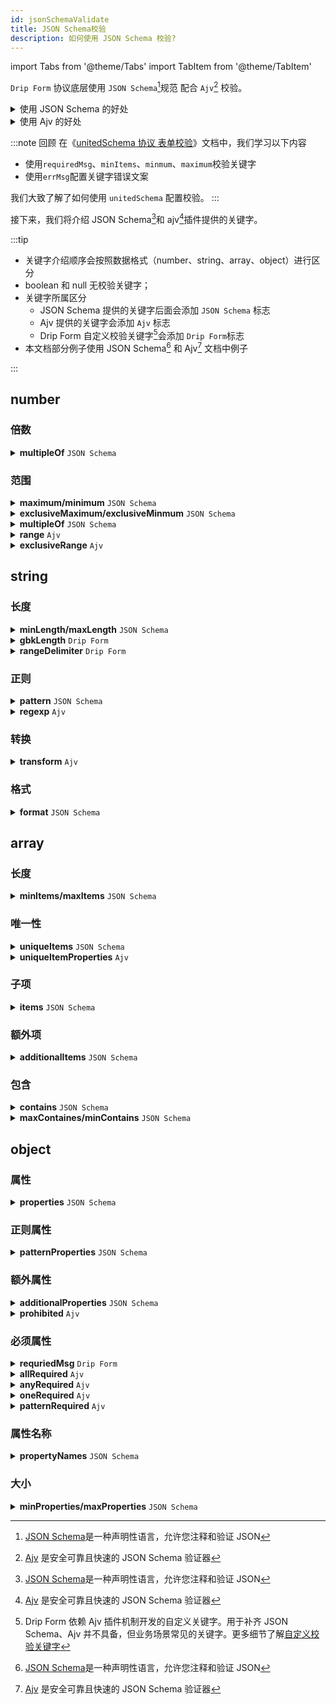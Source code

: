 ```yaml
---
id: jsonSchemaValidate
title: JSON Schema校验
description: 如何使用 JSON Schema 校验?
---
```


import Tabs from '@theme/Tabs'
import TabItem from '@theme/TabItem'

`Drip Form` 协议底层使用 `JSON Schema`[^1]规范 配合 `Ajv`[^2] 校验。

<details>
<summary>使用 JSON Schema 的好处</summary>

- 确保表单数据的格式统一（避免冗余、格式错误数据的提交）
- 方便前后端统一校验函数
- 无需开发常见校验场景（JSON Schema 和 Ajv 已经提供）
- 描述数据的格式

</details>
<details>
<summary>使用 Ajv 的好处</summary>

> - 少写代码
>
>   - 无需编写数据校验逻辑
>
>   - 使用简洁、易于阅读和跨平台的 JSON Schema 协议立即校验数据
>
> - 超级快速和安全
>
>   - Ajv 生成代码以将 JSON 模式转换为对 v8 优化有效的超快速验证函数。
>
>   - 目前 Ajv 是最快和最符合标准的验证器
>
> - 支持多个 JSON Schema 草案
>
>   包括最新的 2020-12 草案

</details>

:::note 回顾
在《[unitedSchema 协议 表单校验](../../unitedSchema/schemaKeyword)》文档中，我们学习以下内容

- 使用`requiredMsg`、`minItems`、`minmum`、`maximum`校验关键字
- 使用`errMsg`配置关键字错误文案

我们大致了解了如何使用 `unitedSchema` 配置校验。
:::

接下来，我们将介绍 JSON Schema[^1]和 ajv[^2]插件提供的关键字。

:::tip

- 关键字介绍顺序会按照数据格式（number、string、array、object）进行区分
- boolean 和 null 无校验关键字；
- 关键字所属区分
  - JSON Schema 提供的关键字后面会添加 `JSON Schema` 标志
  - Ajv 提供的关键字会添加 `Ajv` 标志
  - Drip Form 自定义校验关键字[^3]会添加 `Drip Form`标志
- 本文档部分例子使用 JSON Schema[^1] 和 Ajv[^2] 文档中例子

:::

## number

### 倍数

<details>
<summary><b>multipleOf</b> <code>JSON Schema</code></summary>
<Tabs>
<TabItem label="例子1" value="1">

```json
{
	"type": "number",
	"multipleOf": 10
}
```

- 校验通过：`10`、`20`
- 校验失败：`11`

</TabItem>
<TabItem label="例子2" value="2">

```json
{
	"type": "number",
	"multipleOf": 2.5
}
```

- 校验通过：`2.5`、`5`、`7.5`
- 校验失败：`11`

</TabItem>
</Tabs>
</details>

### 范围

<details>
<summary><b>maximum/minimum</b> <code>JSON Schema</code></summary>
<Tabs>
<TabItem label="maximum例子" value="1">

```json
{
	"type": "number",
	"maximum": 10
}
```

- 校验通过：`1`、`9`、`10`
- 校验失败：`11`

</TabItem>
<TabItem label="minimum例子" value="2">

```json
{
	"type": "number",
	"minimum": 10
}
```

- 校验通过：`10`、`11`
- 校验失败：`9`

</TabItem>
</Tabs>
</details>
<details>
<summary><b>exclusiveMaximum/exclusiveMinmum</b> <code>JSON Schema</code></summary>
<Tabs>
<TabItem label="exclusiveMaximum例子" value="1">

```json
{
	"type": "number",
	"exclusiveMaximum": 10
}
```

- 校验通过：`1`、`9`
- 校验失败：`10`、`11`

</TabItem>
<TabItem label="exclusiveMinmum例子" value="2">

```json
{
	"type": "number",
	"exclusiveMinmum": 10
}
```

- 校验通过：`11`、`12`
- 校验失败：`10`、`9`

</TabItem>
</Tabs>
</details>

<details>
<summary><b>multipleOf</b> <code>JSON Schema</code></summary>
<Tabs>
<TabItem label="例子1" value="1">

```json
{
	"type": "number",
	"multipleOf": 10
}
```

- 校验通过：`10`、`20`
- 校验失败：`11`

</TabItem>
<TabItem label="例子2" value="2">

```json
{
	"type": "number",
	"multipleOf": 2.5
}
```

- 校验通过：`2.5`、`5`、`7.5`
- 校验失败：`11`

</TabItem>
</Tabs>
</details>

<details>
<summary><b>range</b> <code>Ajv</code></summary>

```json
{
	"type": "number",
	"range": [2, 4]
}
```

- 校验通过：`2`、`3`、`4`、`2.3`
- 校验失败：`1`、`5`

</details>

<details>
<summary><b>exclusiveRange</b> <code>Ajv</code></summary>

```json
{
	"type": "number",
	"exclusiveRange": [2, 4]
}
```

- 校验通过：`2.11`、`3`、`3.99`
- 校验失败：`1`、`2`、`4`、`5`

</details>

## string

### 长度

<details>
<summary><b>minLength/maxLength</b> <code>JSON Schema</code></summary>
注意：这里不区分中英文长度，中英文长度均为1

```json
{
	"type": "string",
	"minLength": 2,
	"maxLength": 3
}
```

- 校验通过：`a我1`、`a我`
- 校验失败：`我`、`我爱13`

</details>
<details>
<summary><b>gbkLength</b> <code>Drip Form</code></summary>
区分中英文长度

```json
{
	"type": "string",
	"gbkLength": {
		"min": 2,
		"max": 3
	}
}
```

- 校验通过：`爱`、`爱1`
- 校验失败：`1`、`我爱`

</details>
<details>
<summary><b>rangeDelimiter</b> <code>Drip Form</code></summary>
使用分割符分割之后的最长最短输入校验。

```json
{
	"type": "string",
	"rangeDelimiter": {
		// 使用英文逗号分割字符串
		"delimiter": ",",
		// 分割之后的最多4位
		"max": 4,
		// 分割之后最少2位
		"min": 2
	}
}
```

- 校验通过：`"1,2,3,4"`、`"1,2,3"`、`"1,2"`
- 校验失败：`"1"`、`"1,2,3,4,5"`

</details>

### 正则

<details>
<summary><b>pattern</b> <code>JSON Schema</code></summary>

pattern 的值是一个字符串，用于 new RegExp(value,"u")创建将用于测试数据的正则表达式

```json
{
	"type": "string",
	"pattern": "[abc]+"
}
```

- 校验通过："a"、"abcd"、"cde"
- 校验失败："def"、""

</details>
<details>
<summary><b>regexp</b> <code>Ajv</code></summary>
此关键字允许在正则中使用带有标志的正则表达式，并且也可以不使用"u"标志（pattern默认存在"u"标志）

```json
{
	"type": "string",
	"regexp": "/foo/i"
}
```

- 校验通过：`Food`、`foo`
- 校验失败：`fog`

</details>

### 转换

<details>
<summary><b>transform</b> <code>Ajv</code></summary>
此关键字允许在验证期间修改字符串。

支持的转换：

- trim: 删除开头和结尾的空格
- trimStart/ trimLeft: 从开始删除空格
- trimEnd/ trimRight：从末尾删除空格
- toLowerCase: 转换为小写
- toUpperCase: 转换为大写

<Tabs>
<TabItem label="单个转换" value="1">

```json
{
	"type": "string",
	"transform": ["trim"]
}
```

- 校验前：`" MixCase "`
- 校验后：`"MixCase"`

</TabItem>
<TabItem label="多重转换" value="2">
转换按照列出的顺序应用。

```json
{
	"type": "string",
	"transform": ["trim", "toLowerCase"]
}
```

- 校验前：`" MixCase "`
- 校验后：`"mixcase"`

</TabItem>
</Tabs>

</details>

### 格式

<details>
<summary><b>format</b> <code>JSON Schema</code></summary>
此关键字提供了一些常见语义的校验。比如：日期、url、ip地址等

format 支持以下格式

- 日期和时间
  - date-time `JSON Schema`、`Drip Form`
  - time `JSON Schema`
  - date `JSON Schema`
  - duration `JSON Schema`
  - iso-time `Ajv`
  - iso-date-time `Ajv`
- 电子邮件地址
  - email `JSON Schema`
  - idn-email `JSON Schema`
- 主机名
  - hostname `JSON Schema`
  - idn-hostname `JSON Schema`
- ip 地址
  - ipv4 `JSON Schema`
  - ipv6 `JSON Schema`
- 资源标识符
  - uuid `JSON Schema`
  - uri `JSON Schema`
  - uri-reference `JSON Schema`
  - iri `JSON Schema`
  - iri-reference `JSON Schema`
  - uri-template `Ajv`
  - url `Ajv`
  - https `Drip Form` 是否是规范的 https url
- 其他
  - regex `Ajv`
  - json-pointer `Ajv`
  - relative-json-pointer `Ajv`
  - byte `Ajv`
  - int32 `Ajv`
  - int64 `Ajv`
  - float `Ajv`
  - double `Ajv`
  - password `Ajv`
  - binary `Ajv`
  - color `Drip Form` 是否是颜色字符串（支持 rgba、rgb、hex 三种颜色）
  - jsonObject `Drip Form` 是否是 json 对象字符串

[格式实现规范详细了解](https://ajv.js.org/packages/ajv-formats.html#formats)

</details>

## array

### 长度

<details>
<summary><b>minItems/maxItems</b> <code>JSON Schema</code></summary>

```json
{
	"type": "array",
	"minItems": 2,
	"maxItems": 3
}
```

- 校验通过：`[1,2]`、`[1,2,3]`
- 校验失败：`[1]`、`[1,2,3,4]`

</details>

### 唯一性

<details>
<summary><b>uniqueItems</b> <code>JSON Schema</code></summary>

```json
{
	"type": "array",
	"uniqueItems": true
}
```

- 校验通过：`[1,2]`、`[1,2,3]`
- 校验失败：`[1,2,1]`、`[{a: 1,b: 2},{b: 2,a: 1}]`

</details>
<details>
<summary><b>uniqueItemProperties</b> <code>Ajv</code></summary>

```json
{
	"type": "array",
	"uniqueItemProperties": ["id", "name"]
}
```

- 校验通过：`[{id: 1},{id: 2},{id: 3}]`
- 校验失败：

  <Tabs>
  <TabItem label="失败例子1" value="1">

  ```
  [
    {id: 1},
    {id: 1}, // duplicate "id"
    {id: 3},
  ]
  ```

  </TabItem>
  <TabItem label="失败例子2" value="2">

  ```
  [
    {id: 1, name: "taco"},
    {id: 2, name: "taco"}, // duplicate "name"
    {id: 3, name: "salsa"},
  ]
  ```

  </TabItem>
  </Tabs>

</details>

### 子项

<details>
<summary><b>items</b> <code>JSON Schema</code></summary>
<Tabs>
<TabItem label="普通数组" value="1">

普通数组是指数组中每一项数据格式一致的数组。比如：[1,2,3]、['1','2','3']、[{a:1},{a:2}]

```json
{
	"type": "array",
	"items": {
		"type": "string"
	}
}
```

- 校验通过：`[]`、`['1','2']`
- 校验失败： `[1]`

</TabItem>
<TabItem label="元祖" value="2">

元祖是指数组有固定顺序和长度限制，且格式不一致。比如：[1,'2']

```json
{
	"type": "array",
	"minItems": 2,
	"additionalItems": false,
	"items": [
		{
			"type": "string"
		},
		{
			"type": "number"
		}
	]
}
```

- 校验通过：`['1',2]`、`['3',4]`
- 校验失败： `[1,2]`

</TabItem>
</Tabs>
</details>

### 额外项

<details>
<summary><b>additionalItems</b> <code>JSON Schema</code></summary>
<Tabs>
<TabItem label="不允许存在多余子项" value="1">

```js
{
  type: "array",
  items: [{type: "number"}, {type: "string"}],
  minItems: 2
  additionalItems: false
}
```

- 校验通过：`[1,'2']`
- 校验失败： `[]`、`[1]`、`[1,'2',3]`、`[1,2]`

</TabItem>
<TabItem label="允许存在多余子项，不限制子项类型" value="2">

```js
{
  type: "array",
  items: [{type: "number"}, {type: "number"}],
  additionalItems: true
}
```

- 校验通过：`[]`、 `[1, 2]`、`[1, 2, 3]`、`[1, 2, "abc"]`
- 校验失败： `["abc"]`、`[1, "abc", 3]`

</TabItem>
<TabItem label="允许存在多余子项，限制子项类型" value="3">

```js
{
  type: "array",
  items: [{type: "number"}, {type: "number"}],
  additionalItems: {type: "string"}
}
```

- 校验通过： `[]`、`[1, 2]`、`[1, 2, "abc"]`
- 校验失败： `["abc"]`、`[1, 2, 3]`

</TabItem>
</Tabs>
</details>

### 包含

<details>
<summary><b>contains</b> <code>JSON Schema</code></summary>

```json
{
	"type": "array",
	"contains": {
		"type": "number"
	}
}
```

- 校验通过：`[1]`、 `[1, "foo"]` （任何至少有一个整数的数组）
- 校验失败：`[]`、`["foo", "bar"]` （没有任何整数的数组）

</details>
<details>
<summary><b>maxContaines/minContains</b> <code>JSON Schema</code></summary>

```js
{
  type: "array",
  contains: {type: "number"},
  minContains: 2,
  maxContains: 3
}
```

- 校验通过：`[1, 2]`、`[1, 2, 3, "foo"]` （任何有 2 或 3 个整数的数组）
- 校验失败：`[]`、`[1, "foo"]`、`[1, 2, 3, 4]` （任何少于 2 个或多于 3 个整数的数组）

</details>

## object

### 属性

<details>
<summary><b>properties</b> <code>JSON Schema</code></summary>

```js
{
  type: "object",
  properties: {
    foo: {type: "string"},
    bar: {
      type: "number",
      minimum: 2
    }
  }
}
```

- 校验通过：`{}`、`{foo: "a"}`、`{foo: "a", bar: 2}`、`{foo:'a',bar:2,c:3}`（省略、多余属性均不影响）
- 校验失败：`{foo: 1}`、`{foo: "a", bar: 1}`

</details>

### 正则属性

<details>
<summary><b>patternProperties</b> <code>JSON Schema</code></summary>

```js
{
  type: "object",
  patternProperties: {
    "^fo.*$": {type: "string"},
    "^ba.*$": {type: "number"}
  }
}
```

- 校验通过：`{}`、 `{foo: "a"}`、`{foo: "a", bar: 1}`
- 校验失败：`{foo: 1}`、`{foo: "a", bar: "b"}`

</details>

### 额外属性

<details>
<summary><b>additionalProperties</b> <code>JSON Schema</code></summary>
<Tabs>
<TabItem label="不允许存在多余子属性" value="1">

```js
{
  type: "object",
  properties: {
    foo: {type: "number"}
  },
  additionalProperties: false
}
```

- 校验通过：`{}`、`{foo:1}`
- 校验失败： `{a:3}`、`{foo:1,a:3}`

</TabItem>
<TabItem label="允许存在多余子属性，不限制子属性类型" value="2">
默认additionalItems为true，即不限制额外的属性

```js
{
  type: "object",
  properties: {
    foo: {type: "string"},
    bar: {
      type: "number",
      minimum: 2
    }
  },
  //可省略additionalItems
  additionalItems:true
}
```

- 校验通过：`{}`、`{foo: "a"}`、`{foo: "a", bar: 2}`、`{foo:'a',bar:2,c:3}`（省略、多余属性均不影响）
- 校验失败：`{foo: 1}`、`{foo: "a", bar: 1}`

</TabItem>
<TabItem label="允许存在多余子属性，限制子属性类型" value="3">

{
type: "object",
properties: {
foo: {type: "number"}
},
additionalProperties: {type: "string"}
}

- 校验通过：`{}`、`{a: "b"}`、`{foo: 1}`、`{foo: 1, bar: 2}`、`{foo: 1, bar: 2, a: "b"}`
- 校验失败：`{a: 3}`、`{foo: 1, baz: 3}`

</TabItem>
</Tabs>
</details>

<details>
<summary><b>prohibited</b> <code>Ajv</code></summary>
禁止列表中的任何属性出现在对象中。

```js
{
  type: "object",
  prohibited: ["foo", "bar"],
}
```

- 校验通过：`{baz: 1}`、`{}`
- 校验失败：`{foo: 1}`、`{bar: 2}`、`{foo: 1, bar: 2}`

</details>

### 必须属性

<details>
<summary><b>requriedMsg</b> <code>Drip Form</code></summary>
设置对象中某个属性必填，参考[表单校验 必填](../../unitedSchema/schemaKeyword#必填)
</details>

<details>
<summary><b>allRequired</b> <code>Ajv</code></summary>
所有属性均要出现在对象中。

```js
{
  type: "object",
  properties: {
    foo: {type: "number"},
    bar: {type: "number"},
  },
  allRequired: true,
}
```

- 校验通过：`{foo: 1, bar: 2}`、`{foo: 1, bar: 2, baz: 3}`
- 校验失败：`{foo: 1}`、`{bar: 2}`、`{}`

</details>

<details>
<summary><b>anyRequired</b> <code>Ajv</code></summary>
至少一个属性要出现在对象中。

```js
{
  type: "object",
  anyRequired: ["foo", "bar"],
}
```

- 校验通过：`{foo: 1}`、`{foo: 1, bar: 2}`
- 校验失败：`{}`、`{baz: 3}`

</details>
<details>
<summary><b>oneRequired</b> <code>Ajv</code></summary>
只有一个属性出现在对象中。

```js
{
  type: "object",
  oneRequired: ["foo", "bar"],
}
```

- 校验通过：`{foo: 1}`、`{bar: 2, baz: 3}`
- 校验失败：`{}`、`{baz: 3}`、`{foo: 1, bar: 2}`

</details>
<details>
<summary><b>patternRequired</b> <code>Ajv</code></summary>
每个正则表达式都应至少匹配数据对象中的一个属性名称

```js
{
  type: "object",
  patternRequired: ["f.*o", "b.*r"],
}
```

- 校验通过：`{foo: 1, bar: 2}`、`{foobar: 3}`
- 校验失败：`{}`、`{foo: 1}`、`{ bar: 2}`

</details>

### 属性名称

<details>
<summary><b>propertyNames</b> <code>JSON Schema</code></summary>
对象中的每个属性名称都应根据此模式有效

```js
{
  type: "object",
  propertyNames: {
    format: "email"
  }
}
```

- 校验通过：`{"foo@bar.com": "any", "bar@bar.com": "any"}`
- 校验失败：`{foo: "any value"}`

</details>

### 大小

<details>
<summary><b>minProperties/maxProperties</b> <code>JSON Schema</code></summary>
对象中的每个属性名称都应根据此模式有效

```js
{
  type: "object",
   minProperties: 2,
   maxProperties: 3,
}
```

- 校验通过：`{a:1,b:2}`、`{a:1,b:2,c:3}`
- 校验失败：`{foo: "any value"}`、`{a:1,b:2,c:3,d:4}`

</details>

[^1]: [JSON Schema](https://json-schema.org/)是一种声明性语言，允许您注释和验证 JSON
[^2]: [Ajv](https://ajv.js.org/) 是安全可靠且快速的 JSON Schema 验证器
[^3]: Drip Form 依赖 Ajv 插件机制开发的自定义关键字。用于补齐 JSON Schema、Ajv 并不具备，但业务场景常见的关键字。更多细节了解[自定义校验关键字](../../advanced/customKeyword)
